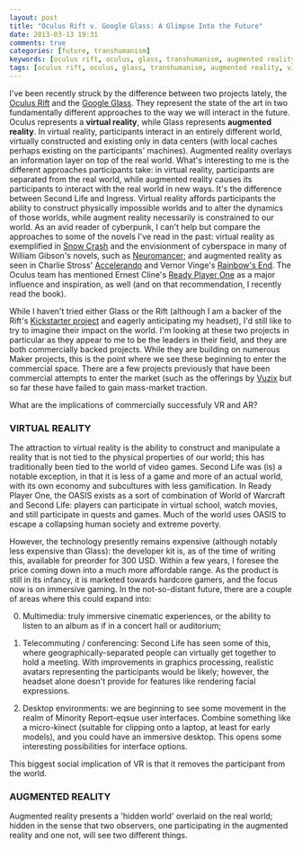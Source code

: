 ```yaml
---
layout: post
title: "Oculus Rift v. Google Glass: A Glimpse Into the Future"
date: 2013-03-13 19:31
comments: true
categories: [future, transhumanism]
keywords: [oculus rift, oculus, glass, transhumanism, augmented reality, virtual reality]
tags: [oculus rift, oculus, glass, transhumanism, augmented reality, virtual reality]
---
```


I've been recently struck by the difference between two projects lately, 
the [Oculus Rift](http://www.oculusvr.com/) and the [Google Glass](http://www.google.com/glass/start/).
They represent the state of the art in two fundamentally different
approaches to the way we will interact in the future. Oculus represents
a **virtual reality**, while Glass represents **augmented reality**.
In virtual reality, participants interact in an entirely different world,
virtually constructed and existing only in data centers (with local
caches perhaps existing on the participants' machines). Augmented reality
overlays an information layer on top of the real world. What's interesting
to me is the different approaches participants take: in virtual reality,
participants are separated from the real world, while augmented reality
causes its participants to interact with the real world in new ways. It's
the difference between Second Life and Ingress. Virtual reality affords
participants the ability to construct physically impossible worlds and
to alter the dynamics of those worlds, while augment reality necessarily
is constrained to our world. As an avid reader of cyberpunk, I can't
help but compare the approaches to some of the novels
I've read in the past: virtual reality as exemplified in
[Snow Crash](http://www.nealstephenson.com/snowcrash/) and the
envisionment of cyberspace in many of William Gibson's novels, such as
[Neuromancer](http://www.williamgibsonbooks.com/books/neuromancer.asp);
and augmented reality as seen in Charlie Stross'
[Accelerando](http://www.antipope.org/charlie/blog-static/fiction/accelerando/accelerando-intro.html)
and Vernor Vinge's [Rainbow's End](http://us.macmillan.com/rainbowsend/VernorVinge). The
Oculus team has mentioned Ernest Cline's [Ready Player One](http://www.readyplayerone.com/)
as a major influence and inspiration, as well (and on that recommendation, I recently read
the book).

While I haven't tried either Glass or the Rift
(although I am a backer of the Rift's [Kickstarter project](http://www.kickstarter.com/projects/1523379957/oculus-rift-step-into-the-game)
and eagerly anticipating my headset), I'd still like to try to imagine
their impact on the world. I'm looking at these two projects in particular
as they appear to me to be the leaders in their field, and they are both
commercially backed projects. While they are building on numerous Maker projects,
this is the point where we see these beginning to enter the commercial space.
There are a few projects previously that have been commercial attempts to
enter the market (such as the offerings by [Vuzix](http://www.vuzix.com/)
but so far these have failed to gain mass-market traction.

What are the implications of commercially successfuly VR and AR?

### VIRTUAL REALITY

The attraction to virtual reality is the ability to construct and
manipulate a reality that is not tied to the physical properties
of our world; this has traditionally been tied to the world of video
games. Second Life was (is) a notable exception, in that it is less of a
game and more of an actual world, with its own economy and subcultures
with less gamification. In Ready Player One, the OASIS exists as a
sort of combination of World of Warcraft and Second Life: players can
participate in virtual school, watch movies, and still participate in
quests and games. Much of the world uses OASIS to escape a collapsing
human society and extreme poverty.

However, the technology presently remains expensive (although notably
less expensive than Glass): the developer kit is, as of the time of
writing this, available for preorder for 300 USD. Within a few years,
I foresee the price coming down into a much more affordable range. As the
product is still in its infancy, it is marketed towards hardcore gamers,
and the focus now is on immersive gaming. In the not-so-distant future,
there are a couple of areas where this could expand into:

0. Multimedia: truly immersive cinematic experiences, or the ability to
listen to an album as if in a concert hall or auditorium;

0. Telecommuting / conferencing: Second Life has seen some of this,
where geographically-separated people can virtually get together to hold
a meeting. With improvements in graphics processing, realistic avatars
representing the participants would be likely; however, the headset
alone doesn't provide for features like rendering facial expressions.

0. Desktop environments: we are beginning to see some movement in
the realm of Minority Report-eqsue user interfaces. Combine something
like a micro-kinect (suitable for clipping onto a laptop, at least for
early models), and you could have an immersive desktop. This opens some
interesting possibilities for interface options.

This biggest social implication of VR is that it removes the participant
from the world.

### AUGMENTED REALITY

Augmented reality presents a 'hidden world' overlaid on the real world;
hidden in the sense that two observers, one participating in the augmented
reality and one not, will see two different things.
